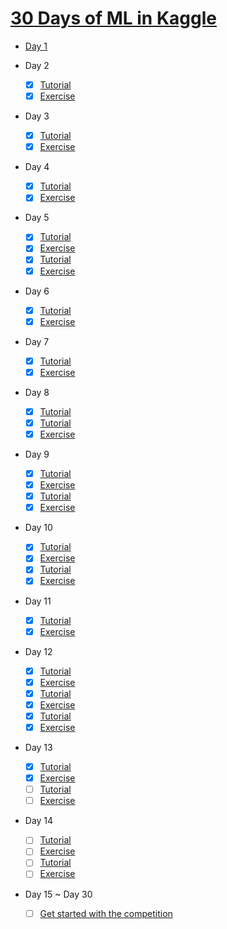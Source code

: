 # [30 Days of ML in Kaggle](https://www.kaggle.com/thirty-days-of-ml)

- [Day 1](https://www.kaggle.com/alexisbcook/getting-started-with-kaggle?utm_medium=email&utm_source=gamma&utm_campaign=thirty-days-of-ml&utm_content=day-1)

- Day 2
    - [x] [Tutorial](https://www.kaggle.com/colinmorris/hello-python?utm_medium=email&utm_source=gamma&utm_campaign=thirty-days-of-ml&utm_content=day-2)
    - [x] [Exercise](https://www.kaggle.com/scratchpad/notebook0e6fc8bada/edit)

- Day 3
    -  [x] [Tutorial](https://www.kaggle.com/colinmorris/functions-and-getting-help?utm_medium=email&utm_source=gamma&utm_campaign=thirty-days-of-ml&utm_content=day-3)
    -  [x] [Exercise](https://www.kaggle.com/scratchpad/notebook8f854b57a1/edit)

- Day 4
    -  [x] [Tutorial](https://www.kaggle.com/colinmorris/booleans-and-conditionals?utm_medium=email&utm_source=gamma&utm_campaign=thirty-days-of-ml&utm_content=day-4)
    -  [x] [Exercise](https://www.kaggle.com/scratchpad/notebook0c04bfbf8c/edit)
    
- Day 5
    -  [x] [Tutorial](https://www.kaggle.com/colinmorris/lists?utm_medium=email&utm_source=gamma&utm_campaign=thirty-days-of-ml&utm_content=day-5)
    -  [x] [Exercise](https://www.kaggle.com/scratchpad/notebook14982e3e61/edit)
    -  [x] [Tutorial](https://www.kaggle.com/colinmorris/loops-and-list-comprehensions?utm_medium=email&utm_source=gamma&utm_campaign=thirty-days-of-ml&utm_content=day-5)
    -  [x] [Exercise](https://www.kaggle.com/scratchpad/notebooka762db87b4/edit)
    
- Day 6
   - [x] [Tutorial](https://www.kaggle.com/colinmorris/strings-and-dictionaries?utm_medium=email&utm_source=gamma&utm_campaign=thirty-days-of-ml&utm_content=day-6)
   - [x] [Exercise](https://www.kaggle.com/scratchpad/notebookfe0dc681c0/edit)

- Day 7
   - [x] [Tutorial](https://www.kaggle.com/colinmorris/working-with-external-libraries?utm_medium=email&utm_source=gamma&utm_campaign=thirty-days-of-ml&utm_content=day-7)
   - [x] [Exercise](https://www.kaggle.com/scratchpad/notebookc8e832d42f/edit)

- Day 8
   - [x] [Tutorial](https://www.kaggle.com/dansbecker/how-models-work?utm_medium=email&utm_source=gamma&utm_campaign=thirty-days-of-ml&utm_content=day-8)
   - [x] [Tutorial](https://www.kaggle.com/dansbecker/basic-data-exploration?utm_medium=email&utm_source=gamma&utm_campaign=thirty-days-of-ml&utm_content=day-8)
   - [x] [Exercise](https://www.kaggle.com/scratchpad/notebookc21e868b74/edit)

- Day 9
   - [x] [Tutorial](https://www.kaggle.com/dansbecker/your-first-machine-learning-model?utm_medium=email&utm_source=gamma&utm_campaign=thirty-days-of-ml&utm_content=day-9)
   - [x] [Exercise](https://www.kaggle.com/scratchpad/notebook6c85c425f1/edit)
   - [x] [Tutorial](https://www.kaggle.com/dansbecker/model-validation?utm_medium=email&utm_source=gamma&utm_campaign=thirty-days-of-ml&utm_content=day-9)
   - [x] [Exercise](https://www.kaggle.com/scratchpad/notebookb1882cfbc8/edit)

- Day 10
   - [x] [Tutorial](https://www.kaggle.com/dansbecker/underfitting-and-overfitting?utm_medium=email&utm_source=gamma&utm_campaign=thirty-days-of-ml&utm_content=day-10)
   - [x] [Exercise](https://www.kaggle.com/scratchpad/notebook7ea31291a2/edit)
   - [x] [Tutorial](https://www.kaggle.com/dansbecker/random-forests?utm_medium=email&utm_source=gamma&utm_campaign=thirty-days-of-ml&utm_content=day-10)
   - [x] [Exercise](https://www.kaggle.com/scratchpad/notebook0ccaf88963/edit) 

- Day 11
   - [x] [Tutorial](https://www.kaggle.com/alexisbcook/machine-learning-competitions?utm_medium=email&utm_source=gamma&utm_campaign=thirty-days-of-ml&utm_content=day-11)
   - [x] [Exercise](https://www.kaggle.com/scratchpad/notebookbb7aac3405/edit)

- Day 12
   - [x] [Tutorial](https://www.kaggle.com/alexisbcook/introduction?utm_medium=email&utm_source=gamma&utm_campaign=thirty-days-of-ml&utm_content=day-12)
   - [x] [Exercise](https://www.kaggle.com/scratchpad/notebook090f0d6c6f/edit)
   - [x] [Tutorial](https://www.kaggle.com/alexisbcook/missing-values?utm_medium=email&utm_source=gamma&utm_campaign=thirty-days-of-ml&utm_content=day-12)
   - [x] [Exercise](https://www.kaggle.com/scratchpad/notebook8756bbacee/edit)
   - [x] [Tutorial](https://www.kaggle.com/alexisbcook/categorical-variables?utm_medium=email&utm_source=gamma&utm_campaign=thirty-days-of-ml&utm_content=day-12)
   - [x] [Exercise](https://www.kaggle.com/scratchpad/notebook91dcf4f48d/edit)

- Day 13
   - [x] [Tutorial](https://www.kaggle.com/alexisbcook/pipelines?utm_medium=email&utm_source=gamma&utm_campaign=thirty-days-of-ml&utm_content=day-13)
   - [x] [Exercise](https://www.kaggle.com/scratchpad/notebook0c053e11da/edit)
   - [ ] [Tutorial](https://www.kaggle.com/alexisbcook/cross-validation?utm_medium=email&utm_source=gamma&utm_campaign=thirty-days-of-ml&utm_content=day-13)
   - [ ] [Exercise](https://www.kaggle.com/scratchpad/notebook10cf93a3a7/edit)

- Day 14
   - [ ] [Tutorial](https://www.kaggle.com/alexisbcook/xgboost?utm_medium=email&utm_source=gamma&utm_campaign=thirty-days-of-ml&utm_content=day-14)
   - [ ] [Exercise](https://www.kaggle.com/scratchpad/notebookeb1b8e50f5/edit)
   - [ ] [Tutorial](https://www.kaggle.com/alexisbcook/data-leakage?utm_medium=email&utm_source=gamma&utm_campaign=thirty-days-of-ml&utm_content=day-14)
   - [ ] [Exercise](https://www.kaggle.com/scratchpad/notebook5e967d9508/edit)

- Day 15 ~ Day 30
   - [ ] [Get started with the competition](https://www.kaggle.com/account/login?returnUrl=%2Ft%2F393fc35395f012ed16690ef2a8fce161)


